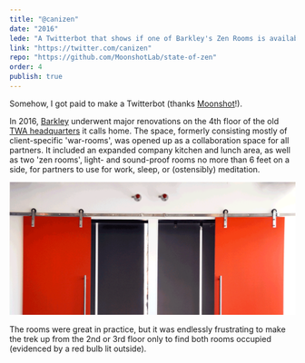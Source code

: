```yaml
---
title: "@canizen"
date: "2016"
lede: "A Twitterbot that shows if one of Barkley's Zen Rooms is available."
link: "https://twitter.com/canizen"
repo: "https://github.com/MoonshotLab/state-of-zen"
order: 4
publish: true
---
```


Somehow, I got paid to make a Twitterbot (thanks <a href="http://moonshot.barkleyus.com" target="_blank"> Moonshot</a>!).

In 2016, <a href="https://www.barkleyus.com/" target="_blank">Barkley</a> underwent major renovations on the 4th floor of the old <a href="https://en.wikipedia.org/wiki/TWA_Corporate_Headquarters_Building" target="_blank">TWA headquarters</a> it calls home. The space, formerly consisting mostly of client-specific 'war-rooms', was opened up as a collaboration space for all partners. It included an expanded company kitchen and lunch area, as well as two 'zen rooms', light- and sound-proof rooms no more than 6 feet on a side, for partners to use for work, sleep, or (ostensibly) meditation.

![Zen Room Doors](doors.gif "Zen Room Doors")

The rooms were great in practice, but it was endlessly frustrating to make the trek up from the 2nd or 3rd floor only to find both rooms occupied (evidenced by a red bulb lit outside).
